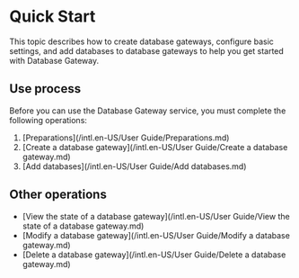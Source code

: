# Quick Start

This topic describes how to create database gateways, configure basic settings, and add databases to database gateways to help you get started with Database Gateway.

## Use process

Before you can use the Database Gateway service, you must complete the following operations:

1.  [Preparations](/intl.en-US/User Guide/Preparations.md)
2.  [Create a database gateway](/intl.en-US/User Guide/Create a database gateway.md)
3.  [Add databases](/intl.en-US/User Guide/Add databases.md)

## Other operations

-   [View the state of a database gateway](/intl.en-US/User Guide/View the state of a database gateway.md)
-   [Modify a database gateway](/intl.en-US/User Guide/Modify a database gateway.md)
-   [Delete a database gateway](/intl.en-US/User Guide/Delete a database gateway.md)


